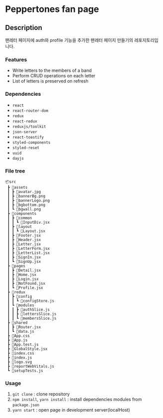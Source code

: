 # Peppertones fan page

## Description

팬레터 페이지에 auth와 profile 기능을 추가한 팬레터 페이지 만들기의 레포지토리입니다.

### Features

- Write letters to the members of a band
- Perform CRUD operations on each letter
- List of letters is preserved on refresh

### Dependencies

- `react`
- `react-router-dom`
- `redux`
- `react-redux`
- `reduxjs/toolkit`
- `json-server`
- `react-toastify`
- `styled-components`
- `styled-reset`
- `uuid`
- `dayjs`

### File tree

```
📦src
 ┣ 📂assets
 ┃ ┣ 📜avatar.jpg
 ┃ ┣ 📜bannerBg.png
 ┃ ┣ 📜bannerLogo.png
 ┃ ┣ 📜bgbottom.png
 ┃ ┗ 📜bgwall.png
 ┣ 📂components
 ┃ ┣ 📂common
 ┃ ┃ ┗ 📜InputDiv.jsx
 ┃ ┣ 📂layout
 ┃ ┃ ┗ 📜Layout.jsx
 ┃ ┣ 📜Footer.jsx
 ┃ ┣ 📜Header.jsx
 ┃ ┣ 📜Letter.jsx
 ┃ ┣ 📜LetterForm.jsx
 ┃ ┣ 📜LetterList.jsx
 ┃ ┣ 📜SignIn.jsx
 ┃ ┗ 📜SignUp.jsx
 ┣ 📂pages
 ┃ ┣ 📜Detail.jsx
 ┃ ┣ 📜Home.jsx
 ┃ ┣ 📜Login.jsx
 ┃ ┣ 📜NotFound.jsx
 ┃ ┗ 📜Profile.jsx
 ┣ 📂redux
 ┃ ┣ 📂config
 ┃ ┃ ┗ 📜configStore.js
 ┃ ┗ 📂modules
 ┃ ┃ ┣ 📜authSlice.js
 ┃ ┃ ┣ 📜lettersSlice.js
 ┃ ┃ ┗ 📜membersSlice.js
 ┣ 📂shared
 ┃ ┣ 📜Router.jsx
 ┃ ┗ 📜data.js
 ┣ 📜App.css
 ┣ 📜App.js
 ┣ 📜App.test.js
 ┣ 📜GlobalStyle.jsx
 ┣ 📜index.css
 ┣ 📜index.js
 ┣ 📜logo.svg
 ┣ 📜reportWebVitals.js
 ┗ 📜setupTests.js
```

### Usage

1. `git clone` : clone repository
2. `npm install`, `yarn install` : install dependencies modules from `package.json`
3. `yarn start` : open page in development server(localHost)
